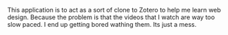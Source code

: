 This application is to act as a sort of clone to Zotero to help me learn web design. Because the problem is that the videos that I watch are way too slow paced.
I end up getting bored wathing them. Its just a mess.

